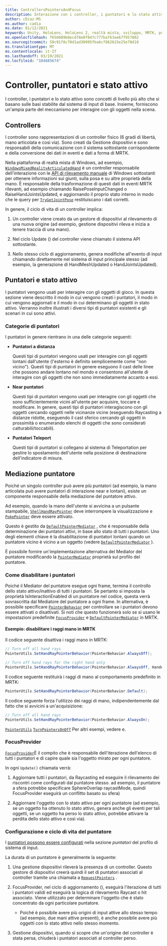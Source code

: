 ```yaml
---
title: ControllersPointersAndFocus
description: Interazione con i controller, i puntatori e lo stato attivo.
author: cDiaz-MS
ms.author: cadia
ms.date: 01/12/2021
keywords: Unity, HoloLens, HoloLens 2, realtà mista, sviluppo, MRTK, puntatori, controller
ms.openlocfilehash: f656089b8ecd78e0f847c777baf63ae67f957802
ms.sourcegitcommit: 59c91f8c70d1ad30995fba6cf862615e25e78d10
ms.translationtype: MT
ms.contentlocale: it-IT
ms.lasthandoff: 03/19/2021
ms.locfileid: "104685674"
---
```

# <a name="controllers-pointers-and-focus"></a>Controller, puntatori e stato attivo

I controller, i puntatori e lo stato attivo sono concetti di livello più alto che si basano sulle basi stabilite dal sistema di input di base. Insieme, forniscono un'ampia parte del meccanismo per interagire con gli oggetti nella scena.

## <a name="controllers"></a>Controllers

I controller sono rappresentazioni di un controller fisico (6 gradi di libertà, mano articolata e così via). Sono creati da Gestione dispositivi e sono responsabili della comunicazione con il sistema sottostante corrispondente e della conversione dei dati in eventi e dati a forma di MRTK.

Nella piattaforma di realtà mista di Windows, ad esempio, [`WindowsMixedRealityArticulatedHand`](xref:Microsoft.MixedReality.Toolkit.WindowsMixedReality.Input.WindowsMixedRealityArticulatedHand) è un controller responsabile dell'interazione con le [API di rilevamento manuale](https://docs.microsoft.com/uwp/api/windows.ui.input.spatial.spatialinteractionsourcestate) di Windows sottostanti per ottenere informazioni sui giunti, sulla posa e su altre proprietà della mano. È responsabile della trasformazione di questi dati in eventi MRTK rilevanti, ad esempio chiamando RaisePoseInputChanged o RaiseHandJointsUpdated, e aggiornando il proprio stato interno in modo che le query per [`TryGetJointPose`](xref:Microsoft.MixedReality.Toolkit.Input.HandJointUtils.TryGetJointPose(TrackedHandJoint,Handedness,MixedRealityPose@)) restituiscano i dati corretti.

In genere, il ciclo di vita di un controller implica:

1. Un controller viene creato da un gestore di dispositivi al rilevamento di una nuova origine (ad esempio, gestione dispositivi rileva e inizia a tenere traccia di una mano).

2. Nel ciclo Update () del controller viene chiamato il sistema API sottostante.

3. Nello stesso ciclo di aggiornamento, genera modifiche all'evento di input chiamando direttamente nel sistema di input principale stesso (ad esempio, la generazione di HandMeshUpdated o HandJointsUpdated).

## <a name="pointers-and-focus"></a>Puntatori e stato attivo

I puntatori vengono usati per interagire con gli oggetti di gioco. In questa sezione viene descritto il modo in cui vengono creati i puntatori, il modo in cui vengono aggiornati e il modo in cui determinano gli oggetti in stato attivo. Verranno inoltre illustrati i diversi tipi di puntatori esistenti e gli scenari in cui sono attivi.

### <a name="pointer-categories"></a>Categorie di puntatori

I puntatori in genere rientrano in una delle categorie seguenti:

- **Puntatori a distanza**

  Questi tipi di puntatori vengono usati per interagire con gli oggetti lontani dall'utente (l'esterno è definito semplicemente come "non vicino"). Questi tipi di puntatori in genere eseguono il cast delle linee che possono andare lontano nel mondo e consentono all'utente di interagire con gli oggetti che non sono immediatamente accanto a essi.

- **Near puntatori**

  Questi tipi di puntatori vengono usati per interagire con gli oggetti che sono sufficientemente vicini all'utente per acquisire, toccare e modificare. In genere, questi tipi di puntatori interagiscono con gli oggetti cercando oggetti nelle vicinanze vicine (eseguendo Raycasting a distanze ridotte, eseguendo il cast sferico cercando gli oggetti in prossimità o enumerando elenchi di oggetti che sono considerati catturabili/toccabili).

- **Puntatori Teleport**

  Questi tipi di puntatori si collegano al sistema di Teleportation per gestire lo spostamento dell'utente nella posizione di destinazione dell'indicatore di misura.

## <a name="pointer-mediation"></a>Mediazione puntatore

Poiché un singolo controller può avere più puntatori (ad esempio, la mano articolata può avere puntatori di interazione near e lontani), esiste un componente responsabile della mediazione del puntatore attivo.

Ad esempio, quando la mano dell'utente si avvicina a un pulsante stampabile, [`ShellHandRayPointer`](xref:Microsoft.MixedReality.Toolkit.Input.ShellHandRayPointer) deve interrompere la visualizzazione e [`PokePointer`](xref:Microsoft.MixedReality.Toolkit.Input.PokePointer) deve essere attivato.

Questo è gestito da [`DefaultPointerMediator`](xref:Microsoft.MixedReality.Toolkit.Input.DefaultPointerMediator) , che è responsabile della determinazione dei puntatori attivi, in base allo stato di tutti i puntatori. Uno degli elementi chiave è la disabilitazione di puntatori lontani quando un puntatore vicino è vicino a un oggetto (vedere [`DefaultPointerMediator`](xref:Microsoft.MixedReality.Toolkit.Input.DefaultPointerMediator) ).

È possibile fornire un'implementazione alternativa del Mediator del puntatore modificando la [`PointerMediator`](xref:Microsoft.MixedReality.Toolkit.Input.MixedRealityPointerProfile.PointerMediator) proprietà sul profilo del puntatore.

### <a name="how-to-disable-pointers"></a>Come disabilitare i puntatori

Poiché il Mediator del puntatore esegue ogni frame, termina il controllo dello stato attivo/inattivo di tutti i puntatori. Se pertanto si imposta la proprietà IsInteractionEnabled di un puntatore nel codice, questa verrà sovrascritta dal Mediatore del puntatore a ogni frame. In alternativa, è possibile specificare [`PointerBehavior`](xref:Microsoft.MixedReality.Toolkit.Input.PointerBehavior) per controllare se i puntatori devono essere attivati o disattivati. Si noti che questo funzionerà solo se si usano le impostazioni predefinite [`FocusProvider`](xref:Microsoft.MixedReality.Toolkit.Input.FocusProvider) e [`DefaultPointerMediator`](xref:Microsoft.MixedReality.Toolkit.Input.DefaultPointerMediator) in MRTK.

#### <a name="example-disable-hand-rays-in-mrtk"></a>Esempio: disabilitare i raggi mano in MRTK

Il codice seguente disattiva i raggi mano in MRTK:

```c#
// Turn off all hand rays
PointerUtils.SetHandRayPointerBehavior(PointerBehavior.AlwaysOff);

// Turn off hand rays for the right hand only
PointerUtils.SetHandRayPointerBehavior(PointerBehavior.AlwaysOff, Handedness.Right);
```

Il codice seguente restituirà i raggi di mano al comportamento predefinito in MRTK:

```c#
PointerUtils.SetHandRayPointerBehavior(PointerBehavior.Default);
```

Il codice seguente forza l'utilizzo dei raggi di mano, indipendentemente dal fatto che si avvicini a un'acquisizione:

```c#
// Turn off all hand rays
PointerUtils.SetHandRayPointerBehavior(PointerBehavior.AlwaysOn);
```

[`PointerUtils`](xref:Microsoft.MixedReality.Toolkit.Input.PointerUtils) [`TurnPointersOnOff`](xref:Microsoft.MixedReality.Toolkit.Examples.Demos.DisablePointersExample) Per altri esempi, vedere e.

### <a name="focusprovider"></a>FocusProvider

[`FocusProvider`](xref:Microsoft.MixedReality.Toolkit.Input.FocusProvider)È il compito che è responsabile dell'iterazione dell'elenco di tutti i puntatori e di capire quale sia l'oggetto mirato per ogni puntatore.

In ogni `Update()` chiamata verrà:

1. Aggiornare tutti i puntatori, da Raycasting ed eseguire il rilevamento dei riscontri come configurati dal puntatore stesso. ad esempio, il puntatore a sfera potrebbe specificare SphereOverlap raycastMode, quindi FocusProvider eseguirà un conflitto basato su sfera)

2. Aggiornare l'oggetto con lo stato attivo per ogni puntatore (ad esempio, se un oggetto ha ottenuto lo stato attivo, genera anche gli eventi per tali oggetti, se un oggetto ha perso lo stato attivo, potrebbe attivare la perdita dello stato attivo e così via).

### <a name="pointer-configuration-and-lifecycle"></a>Configurazione e ciclo di vita del puntatore

I [puntatori possono essere configurati](../features/input/pointers.md) nella sezione *puntatori* del profilo di sistema di input.

La durata di un puntatore è generalmente la seguente:

1. Una gestione dispositivi rileverà la presenza di un controller. Questo gestore di dispositivi creerà quindi il set di puntatori associati al controller tramite una chiamata a [`RequestPointers`](xref:Microsoft.MixedReality.Toolkit.Input.BaseInputDeviceManager) .

2. FocusProvider, nel ciclo di aggiornamento (), eseguirà l'iterazione di tutti i puntatori validi ed eseguirà la logica di rilevamento Raycast o hit associato. Viene utilizzato per determinare l'oggetto che è stato concentrato da ogni particolare puntatore.

    - Poiché è possibile avere più origini di input attive allo stesso tempo (ad esempio, due mani attive presenti), è anche possibile avere più oggetti con lo stato attivo nello stesso momento.

3. Gestione dispositivi, quando si scopre che un'origine del controller è stata persa, chiuderà i puntatori associati al controller perso.

